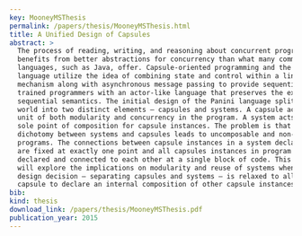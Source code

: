 ```yaml
---
key: MooneyMSThesis
permalink: /papers/thesis/MooneyMSThesis.html
title: A Unified Design of Capsules
abstract: >
  The process of reading, writing, and reasoning about concurrent programs
  benefits from better abstractions for concurrency than what many common
  languages, such as Java, offer. Capsule-oriented programming and the Panini
  language utilize the idea of combining state and control within a linguistic
  mechanism along with asynchronous message passing to provide sequentially
  trained programmers with an actor-like language that preserves the expected
  sequential semantics. The initial design of the Panini language splits the
  world into two distinct elements – capsules and systems. A capsule acts as the
  unit of both modularity and concurrency in the program. A system acts as the
  sole point of composition for capsule instances. The problem is that the
  dichotomy between systems and capsules leads to uncomposable and non-modular
  programs. The connections between capsule instances in a system declaration
  are fixed at exactly one point and all capsules instances in program must be
  declared and connected to each other at a single block of code. This thesis
  will explore the implications on modularity and reuse of systems when a basic
  design decision – separating capsules and systems – is relaxed to allow a
  capsule to declare an internal composition of other capsule instances.
bib:
kind: thesis
download_link: /papers/thesis/MooneyMSThesis.pdf
publication_year: 2015
---
```

